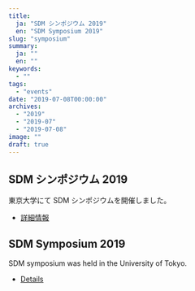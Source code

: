 ```yaml
---
title:
  ja: "SDM シンポジウム 2019"
  en: "SDM Symposium 2019"
slug: "symposium"
summary:
  ja: ""
  en: ""
keywords:
  - ""
tags:
  - "events"
date: "2019-07-08T00:00:00"
archives:
  - "2019"
  - "2019-07"
  - "2019-07-08"
image: ""
draft: true
---
```


<!-- 日本語記事ここから -->
<section lang="ja" v-if="$context.locale === 'ja-jp'">

# SDM シンポジウム 2019

東京大学にて SDM シンポジウムを開催しました。

- [詳細情報](/symposium/2019/)

</section>
<!-- 日本語記事ここまで -->

<!-- English article start -->
<section lang="en" v-else>

# SDM Symposium 2019

SDM symposium was held in the University of Tokyo.

- [Details](/symposium/2019/)

</section>
<!-- English article end -->
